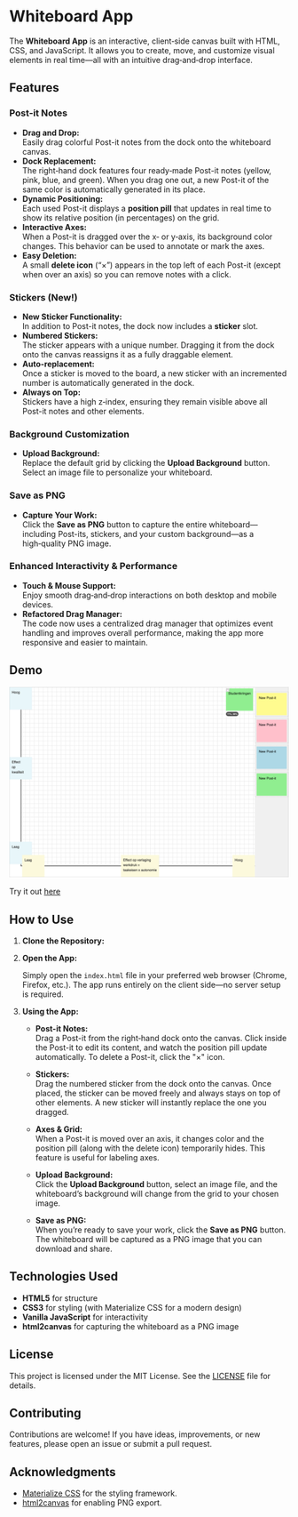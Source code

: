 # Whiteboard App

The **Whiteboard App** is an interactive, client‑side canvas built with HTML, CSS, and JavaScript. It allows you to create, move, and customize visual elements in real time—all with an intuitive drag‑and‑drop interface.

## Features

### Post-it Notes
- **Drag and Drop:**  
  Easily drag colorful Post-it notes from the dock onto the whiteboard canvas.
- **Dock Replacement:**  
  The right‑hand dock features four ready‑made Post-it notes (yellow, pink, blue, and green). When you drag one out, a new Post-it of the same color is automatically generated in its place.
- **Dynamic Positioning:**  
  Each used Post-it displays a **position pill** that updates in real time to show its relative position (in percentages) on the grid.
- **Interactive Axes:**  
  When a Post-it is dragged over the x‑ or y‑axis, its background color changes. This behavior can be used to annotate or mark the axes.
- **Easy Deletion:**  
  A small **delete icon** (“×”) appears in the top left of each Post-it (except when over an axis) so you can remove notes with a click.

### Stickers (New!)
- **New Sticker Functionality:**  
  In addition to Post-it notes, the dock now includes a **sticker** slot.
- **Numbered Stickers:**  
  The sticker appears with a unique number. Dragging it from the dock onto the canvas reassigns it as a fully draggable element.
- **Auto-replacement:**  
  Once a sticker is moved to the board, a new sticker with an incremented number is automatically generated in the dock.
- **Always on Top:**  
  Stickers have a high z‑index, ensuring they remain visible above all Post-it notes and other elements.

### Background Customization
- **Upload Background:**  
  Replace the default grid by clicking the **Upload Background** button. Select an image file to personalize your whiteboard.

### Save as PNG
- **Capture Your Work:**  
  Click the **Save as PNG** button to capture the entire whiteboard—including Post-its, stickers, and your custom background—as a high‑quality PNG image.

### Enhanced Interactivity & Performance
- **Touch & Mouse Support:**  
  Enjoy smooth drag‑and‑drop interactions on both desktop and mobile devices.
- **Refactored Drag Manager:**  
  The code now uses a centralized drag manager that optimizes event handling and improves overall performance, making the app more responsive and easier to maintain.

## Demo

![Whiteboard App Demo](screenshot.png)

Try it out [here](https://businessdatasolutions.github.io/whiteboard/)

## How to Use

1. **Clone the Repository:**

2. **Open the App:**

   Simply open the `index.html` file in your preferred web browser (Chrome, Firefox, etc.). The app runs entirely on the client side—no server setup is required.

3. **Using the App:**

   - **Post-it Notes:**  
     Drag a Post-it from the right‑hand dock onto the canvas. Click inside the Post-it to edit its content, and watch the position pill update automatically. To delete a Post-it, click the "×" icon.

   - **Stickers:**  
     Drag the numbered sticker from the dock onto the canvas. Once placed, the sticker can be moved freely and always stays on top of other elements. A new sticker will instantly replace the one you dragged.

   - **Axes & Grid:**  
     When a Post-it is moved over an axis, it changes color and the position pill (along with the delete icon) temporarily hides. This feature is useful for labeling axes.

   - **Upload Background:**  
     Click the **Upload Background** button, select an image file, and the whiteboard’s background will change from the grid to your chosen image.

   - **Save as PNG:**  
     When you’re ready to save your work, click the **Save as PNG** button. The whiteboard will be captured as a PNG image that you can download and share.

## Technologies Used

- **HTML5** for structure
- **CSS3** for styling (with Materialize CSS for a modern design)
- **Vanilla JavaScript** for interactivity
- **html2canvas** for capturing the whiteboard as a PNG image

## License

This project is licensed under the MIT License. See the [LICENSE](LICENSE) file for details.

## Contributing

Contributions are welcome! If you have ideas, improvements, or new features, please open an issue or submit a pull request.

## Acknowledgments

- [Materialize CSS](https://materializecss.com/) for the styling framework.
- [html2canvas](https://html2canvas.hertzen.com/) for enabling PNG export.
